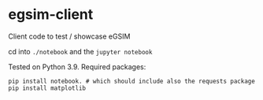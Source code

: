 # egsim-client
Client code to test / showcase eGSIM

cd into `./notebook` and the `jupyter notebook`

Tested on Python 3.9. Required packages:
```
pip install notebook. # which should include also the requests package
pip install matplotlib
```